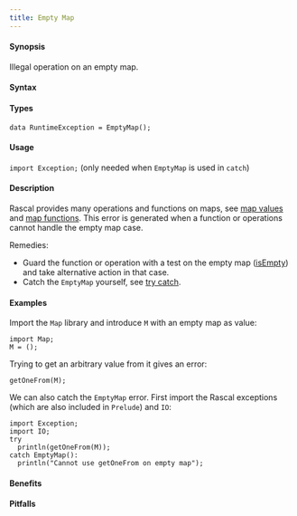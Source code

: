 ```yaml
---
title: Empty Map
---
```


#### Synopsis

Illegal operation on an empty map.

#### Syntax

#### Types

`data RuntimeException = EmptyMap();`
       
#### Usage

`import Exception;` (only needed when `EmptyMap` is used in `catch`)

#### Description

Rascal provides many operations and functions on maps, see [map values]((Rascal:Values-Map))
and [map functions]((Library:Map)).
This error is generated when a function or operations cannot handle the empty map case.

Remedies: 

*  Guard the function or operation with a test on the empty map ([isEmpty]((Library:Map-isEmpty))) and 
  take alternative action in that case.
*  Catch the `EmptyMap` yourself, see [try catch]((Rascal:Statements-TryCatch)).

#### Examples

Import the `Map` library and introduce `M` with an empty map as value:
```rascal-shell,error
import Map;
M = ();
```
Trying to get an arbitrary value from it gives an error:
```rascal-shell,continue,error
getOneFrom(M);
```
We can also catch the `EmptyMap` error. First import the Rascal exceptions (which are also included in `Prelude`)
and `IO`:
```rascal-shell,continue,error
import Exception;
import IO;
try 
  println(getOneFrom(M)); 
catch EmptyMap(): 
  println("Cannot use getOneFrom on empty map");
```

#### Benefits

#### Pitfalls

